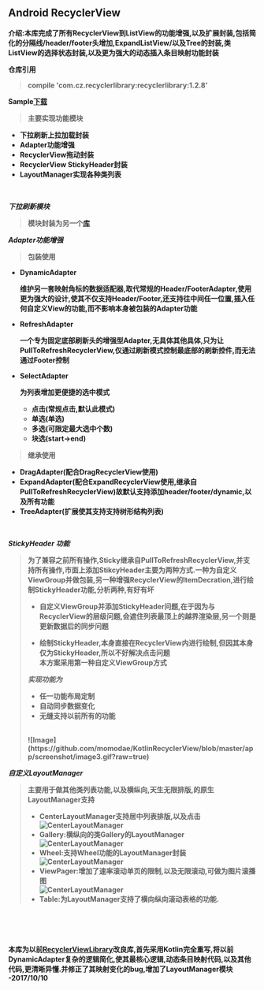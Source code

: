 Android RecyclerView
---
<b>介绍:本库完成了所有RecyclerView到ListView的功能增强,以及扩展封装,包括简化的分隔线/header/footer头增加,ExpandListView/以及Tree的封装,类ListView的选择状态封装,以及更为强大的动态插入条目映射功能封装

仓库引用
> compile 'com.cz.recyclerlibrary:recyclerlibrary:1.2.8'


Sample[下载](https://github.com/momodae/KotlinRecyclerView/blob/master/apk/app-debug.apk?raw=true) 

> 主要实现功能模块
>
* 下拉刷新上拉加载封装
* Adapter功能增强
* RecyclerView拖动封装
* RecyclerView StickyHeader封装
* LayoutManager实现各种类列表

</br>

*下拉刷新模块*
> 模块封装为另一个[库](https://github.com/momodae/KotlinPulltoRefreshLayout)</br>

*Adapter功能增强*</br>
> 包装使用<br>
>
* DynamicAdapter <br><p>维护另一套映射角标的数据适配器,取代常规的Header/FooterAdapter,使用更为强大的设计,使其不仅支持Header/Footer,还支持往中间任一位置,插入任何自定义View的功能,而不影响本身被包装的Adapter功能
* RefreshAdapter</br><p>一个专为固定底部刷新头的增强型Adapter,无具体其他具体,只为让PullToRefreshRecyclerView,仅通过刷新模式控制最底部的刷新控件,而无法通过Footer控制
* SelectAdapter </br><p>为列表增加更便捷的选中模式
	* 点击(常规点击,默认此模式)
	* 单选(单选)
	* 多选(可限定最大选中个数)
	* 块选(start->end)
>
> 继承使用
>
* DragAdapter(配合DragRecyclerView使用)
* ExpandAdapter(配合ExpandRecyclerView使用,继承自PullToRefreshRecyclerView)故默认支持添加header/footer/dynamic,以及所有功能
* TreeAdapter(扩展使其支持支持树形结构列表)
<br>


*StickyHeader 功能*
> 为了兼容之前所有操作,Sticky继承自PullToRefreshRecyclerView,并支持所有操作,市面上添加StikcyHeader主要为两种方式.一种为自定义ViewGroup并做包装,另一种增强RecyclerView的ItemDecration,进行绘制StickyHeader功能,分析两种,有好有坏
>
> * 自定义ViewGroup并添加StickyHeader问题,在于因为与RecyclerView的层级问题,会遮住列表最顶上的越界渲染层,另一个则是更新数据后的同步问题<p>
> * 绘制StickyHeader,本身直接在RecyclerView内进行绘制,但因其本身仅为StickyHeader,所以不好解决点击问题<br>
> 本方案采用第一种自定义ViewGroup方式
>
> *实现功能为*
>
> * 任一功能布局定制
> * 自动同步数据变化
> * 无缝支持以前所有的功能
><br>
> ![Image](https://github.com/momodae/KotlinRecyclerView/blob/master/app/screenshot/image3.gif?raw=true)

*自定义LayoutManager*
> 主要用于做其他类列表功能,以及横纵向,天生无限排版,的原生LayoutManager支持
>
> * CenterLayoutManager支持居中列表排版,以及点击<br>
> ![CenterLayoutManager](https://github.com/momodae/KotlinRecyclerView/blob/master/app/screenshot/image4.gif?raw=true)
> * Gallery:横纵向的类Gallery的LayoutManager<br>
> ![CenterLayoutManager](https://github.com/momodae/KotlinRecyclerView/blob/master/app/screenshot/image5.gif?raw=true)
> * Wheel:支持Wheel功能的LayoutManager封装<br>
> ![CenterLayoutManager](https://github.com/momodae/KotlinRecyclerView/blob/master/app/screenshot/image6.gif?raw=true)
> * ViewPager:增加了速率滚动单页的限制,以及无限滚动,可做为图片滚播图<br>
> ![CenterLayoutManager](https://github.com/momodae/KotlinRecyclerView/blob/master/app/screenshot/image7.gif?raw=true)
> * Table:为LayoutManager支持了横向纵向滚动表格的功能.<br>

<br><br><br><br>
本库为以前[RecyclerViewLibrary](https://github.com/momodae/RecyclerViewLibrary)改良库,首先采用Kotlin完全重写,将以前DynamicAdapter复杂的逻辑简化,使其最核心逻辑,动态条目映射代码,以及其他代码,更清晰异懂.并修正了其映射变化的bug,增加了LayoutManager模块
-2017/10/10
